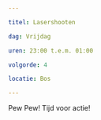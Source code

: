 ```yaml
---

titel: Lasershooten

dag: Vrijdag

uren: 23:00 t.e.m. 01:00

volgorde: 4

locatie: Bos

---
```


Pew Pew! Tijd voor actie!   
